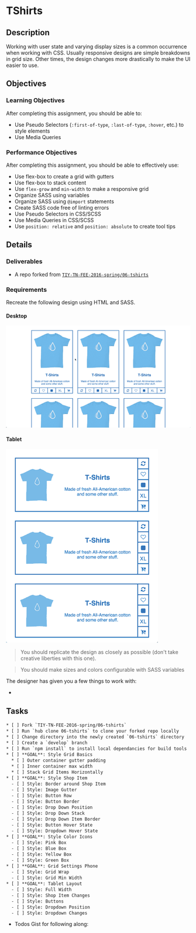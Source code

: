 # TShirts

## Description

Working with user state and varying display sizes is a common occurrence when working with CSS.
Usually responsive designs are simple breakdowns in grid size.
Other times, the design changes more drastically to make the UI easier to use.

## Objectives

### Learning Objectives

After completing this assignment, you should be able to:

* Use Pseudo Selectors (`:first-of-type`, `:last-of-type`, `:hover`, etc.) to style elements
* Use Media Queries

### Performance Objectives

After completing this assignment, you should be able to effectively use:

* Use flex-box to create a grid with gutters
* Use flex-box to stack content
* Use `flex-grow` and `min-width` to make a responsive grid
* Organize SASS using variables
* Organize SASS using `@import` statements
* Create SASS code free of linting errors
* Use Pseudo Selectors in CSS/SCSS
* Use Media Queries in CSS/SCSS
* Use `position: relative` and `position: absolute` to create tool tips

## Details

### Deliverables

* A repo forked from [`TIY-TN-FEE-2016-spring/06-tshirts`](https://github.com/TIY-TN-FEE-2016-spring/06-tshirts)

### Requirements

Recreate the following design using HTML and SASS.

#### Desktop

![Desktop](./tshirt-desktop.gif)

#### Tablet

![Tablet](./tshirt-tablet.gif)

>You should replicate the design as closely as possible (don't take creative liberties with this one).

> You should make sizes and colors configurable with SASS variables

The designer has given you a few things to work with:

*


## Tasks

```
* [ ] Fork `TIY-TN-FEE-2016-spring/06-tshirts`
* [ ] Run `hub clone 06-tshirts` to clone your forked repo locally
* [ ] Change directory into the newly created `06-tshirts` directory
* [ ] Create a `develop` branch
* [ ] Run `npm install` to install local dependancies for build tools
* [ ] **GOAL**: Style Grid Basics
  * [ ] Outer container gutter padding
  * [ ] Inner container max width
  * [ ] Stack Grid Items Horizontally
* [ ] **GOAL**: Style Shop Item
  - [ ] Style: Border around Shop Item
  - [ ] Style: Image Gutter
  - [ ] Style: Button Row
  - [ ] Style: Button Border
  - [ ] Style: Drop Down Position
  - [ ] Style: Drop Down Stack
  - [ ] Style: Drop Down Item Border
  - [ ] Style: Button Hover State
  - [ ] Style: Dropdown Hover State
* [ ] **GOAL**: Style Color Icons
  - [ ] Style: Pink Box
  - [ ] Style: Blue Box
  - [ ] Style: Yellow Box
  - [ ] Style: Green Box
* [ ] **GOAL**: Grid Settings Phone
  - [ ] Style: Grid Wrap
  - [ ] Style: Grid Min Width
* [ ] **GOAL**: Tablet Layout
  - [ ] Style: Full Width
  - [ ] Style: Shop Item Changes
  - [ ] Style: Buttons
  - [ ] Style: Dropdown Position
  - [ ] Style: Dropdown Changes
```

* Todos Gist for following along:
